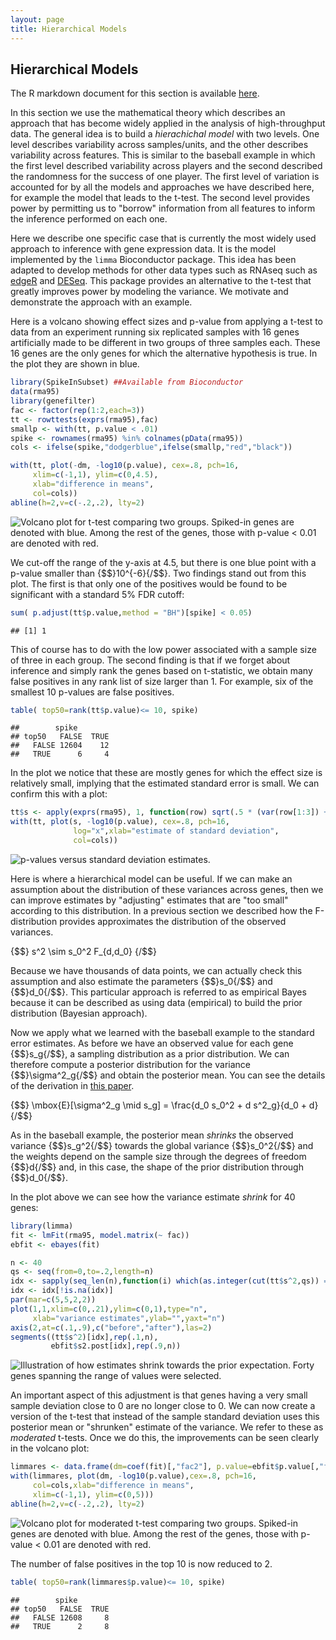 ```yaml
---
layout: page
title: Hierarchical Models
---
```




## Hierarchical Models

The R markdown document for this section is available [here](https://github.com/genomicsclass/labs/tree/master/modeling/hierarchical_models.Rmd).

In this section we use the mathematical theory which describes an approach that has become widely applied in the analysis of high-throughput data. The general idea is to build a _hierachichal model_ with two levels. One level describes variability across samples/units, and the other describes variability across features. This is similar to the baseball example in which the first level described variability across players and the second described the randomness for the success of one player. The first level of variation is accounted for by all the models and approaches we have described here, for example the model that leads to the t-test. The second level provides power by permitting us to "borrow" information from all features to inform the inference performed on each one. 

Here we describe one specific case that is currently the most widely used approach to inference with gene expression data. It is the model implemented by the `limma` Bioconductor package. This idea has been adapted to develop methods for other data types such as RNAseq such as [edgeR](http://www.ncbi.nlm.nih.gov/pubmed/19910308) and [DESeq](http://www.ncbi.nlm.nih.gov/pubmed/20979621).
This package provides an alternative to the t-test that greatly improves power by modeling the variance. We motivate and demonstrate the approach with an example.

Here is a volcano showing effect sizes and p-value from applying a t-test to data from an experiment running six replicated samples with 16 genes artificially made to be different in two groups of three samples each. These 16 genes are the only genes for which the alternative hypothesis is true. In the plot they are shown in blue.


```r
library(SpikeInSubset) ##Available from Bioconductor
data(rma95)
library(genefilter)
fac <- factor(rep(1:2,each=3))
tt <- rowttests(exprs(rma95),fac)
smallp <- with(tt, p.value < .01)
spike <- rownames(rma95) %in% colnames(pData(rma95))
cols <- ifelse(spike,"dodgerblue",ifelse(smallp,"red","black"))

with(tt, plot(-dm, -log10(p.value), cex=.8, pch=16,
     xlim=c(-1,1), ylim=c(0,4.5),
     xlab="difference in means",
     col=cols))
abline(h=2,v=c(-.2,.2), lty=2)
```

![Volcano plot for t-test comparing two groups. Spiked-in genes are denoted with blue. Among the rest of the genes, those with p-value < 0.01 are denoted with red.](images/R/hierarchical_models-tmp-volcano-plot-1.png) 

We cut-off the range of the y-axis at 4.5, but there is one blue point with a p-value smaller than {$$}10^{-6}{/$$}. Two findings stand out from this plot. The first is that only one of the positives would be found to be significant with a standard 5% FDR cutoff:


```r
sum( p.adjust(tt$p.value,method = "BH")[spike] < 0.05)
```

```
## [1] 1
```

This of course has to do with the low power associated with a sample size of three in each group. The second finding is that if we forget about inference and simply rank the genes based on t-statistic, we obtain many false positives in any rank list of size larger than 1. For example, six of the smallest 10 p-values are false positives. 


```r
table( top50=rank(tt$p.value)<= 10, spike) 
```

```
##        spike
## top50   FALSE  TRUE
##   FALSE 12604    12
##   TRUE      6     4
```

In the plot we notice that these are mostly genes for which the effect size is relatively small, implying that the estimated standard error is small. We can confirm this with a plot:


```r
tt$s <- apply(exprs(rma95), 1, function(row) sqrt(.5 * (var(row[1:3]) + var(row[4:6]))))
with(tt, plot(s, -log10(p.value), cex=.8, pch=16,
              log="x",xlab="estimate of standard deviation",
              col=cols))
```

![p-values versus standard deviation estimates.](images/R/hierarchical_models-tmp-pval_versus_sd-1.png) 

Here is where a hierarchical model can be useful. If we can make an assumption about the distribution of these variances across genes, then we can improve estimates by "adjusting" estimates that are "too small" according to this distribution. In a previous section we described how the F-distribution provides approximates the distribution of the observed variances.

{$$}
s^2 \sim s_0^2 F_{d,d_0}
{/$$}

Because we have thousands of data points, we can actually check this assumption and also estimate the parameters {$$}s_0{/$$} and {$$}d_0{/$$}. This particular approach is referred to as empirical Bayes because it can be described as using data (empirical) to build the prior distribution (Bayesian approach). 

Now we apply what we learned with the baseball example to the standard error estimates. As before we have an observed value for each gene {$$}s_g{/$$}, a sampling distribution as a prior distribution. We can therefore compute a posterior distribution for the variance {$$}\sigma^2_g{/$$} and obtain the posterior mean. You can see the details of the derivation in [this paper](http://www.ncbi.nlm.nih.gov/pubmed/16646809).

{$$}
\mbox{E}[\sigma^2_g \mid s_g] = \frac{d_0 s_0^2 + d s^2_g}{d_0 + d}
{/$$}

As in the baseball example, the posterior mean _shrinks_ the observed variance {$$}s_g^2{/$$} towards the global variance {$$}s_0^2{/$$} and the weights depend on the sample size through the degrees of freedom {$$}d{/$$} and, in this case, the shape of the prior distribution through {$$}d_0{/$$}. 

In the plot above we can see how the variance estimate _shrink_ for 40 genes:



```r
library(limma)
fit <- lmFit(rma95, model.matrix(~ fac))
ebfit <- ebayes(fit)

n <- 40
qs <- seq(from=0,to=.2,length=n)
idx <- sapply(seq_len(n),function(i) which(as.integer(cut(tt$s^2,qs)) == i)[1])
idx <- idx[!is.na(idx)]
par(mar=c(5,5,2,2))
plot(1,1,xlim=c(0,.21),ylim=c(0,1),type="n",
     xlab="variance estimates",ylab="",yaxt="n")
axis(2,at=c(.1,.9),c("before","after"),las=2)
segments((tt$s^2)[idx],rep(.1,n),
         ebfit$s2.post[idx],rep(.9,n))
```

![Illustration of how estimates shrink towards the prior expectation. Forty genes spanning the range of values were selected.](images/R/hierarchical_models-tmp-shrinkage-1.png) 

An important aspect of this adjustment is that genes having a very small sample deviation close to 0 are no longer close to 0. We can now create a version of the t-test that instead of the sample standard deviation uses this posterior mean or "shrunken" estimate of the variance. We refer to these as _moderated_ t-tests. Once we do this, the improvements can be seen clearly in the volcano plot:


```r
limmares <- data.frame(dm=coef(fit)[,"fac2"], p.value=ebfit$p.value[,"fac2"])
with(limmares, plot(dm, -log10(p.value),cex=.8, pch=16,
     col=cols,xlab="difference in means",
     xlim=c(-1,1), ylim=c(0,5)))
abline(h=2,v=c(-.2,.2), lty=2)
```

![Volcano plot for moderated t-test comparing two groups. Spiked-in genes are denoted with blue. Among the rest of the genes, those with p-value < 0.01 are denoted with red.](images/R/hierarchical_models-tmp-volcano-plot2-1.png) 

The number of false positives in the top 10 is now reduced to 2. 


```r
table( top50=rank(limmares$p.value)<= 10, spike) 
```

```
##        spike
## top50   FALSE  TRUE
##   FALSE 12608     8
##   TRUE      2     8
```
